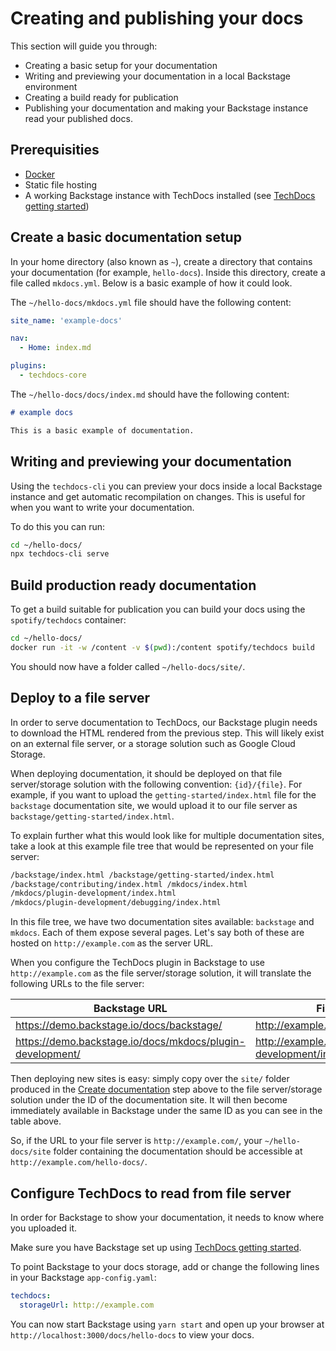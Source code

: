 # Creating and publishing your docs

This section will guide you through:

- Creating a basic setup for your documentation
- Writing and previewing your documentation in a local Backstage environment
- Creating a build ready for publication
- Publishing your documentation and making your Backstage instance read your published docs.

## Prerequisities

- [Docker](https://docs.docker.com/get-docker/)
- Static file hosting
- A working Backstage instance with TechDocs installed
  (see [TechDocs getting started](getting-started.md))

## Create a basic documentation setup

In your home directory (also known as `~`), create a directory that contains your documentation (for example, `hello-docs`). Inside this directory, create a file called `mkdocs.yml`. Below is a basic example of how it could look.

The `~/hello-docs/mkdocs.yml` file should have the following content:

```yaml
site_name: 'example-docs'

nav:
  - Home: index.md

plugins:
  - techdocs-core
```

The `~/hello-docs/docs/index.md` should have the following content:

```md
# example docs

This is a basic example of documentation.
```

## Writing and previewing your documentation

Using the `techdocs-cli` you can preview your docs inside a local Backstage
instance and get automatic recompilation on changes. This is useful for when you
want to write your documentation.

To do this you can run:

```bash
cd ~/hello-docs/
npx techdocs-cli serve
```

## Build production ready documentation

To get a build suitable for publication you can build your docs using the
`spotify/techdocs` container:

```bash
cd ~/hello-docs/
docker run -it -w /content -v $(pwd):/content spotify/techdocs build
```

You should now have a folder called `~/hello-docs/site/`.

## Deploy to a file server

In order to serve documentation to TechDocs, our Backstage plugin needs to download the HTML rendered from the previous step. This will likely exist on an external file server, or a storage solution such as Google Cloud Storage.

When deploying documentation, it should be deployed on that file server/storage solution with the following convention: `{id}/{file}`. For example, if
you want to upload the `getting-started/index.html` file for the `backstage`
documentation site, we would upload it to our file server as
`backstage/getting-started/index.html`.

To explain further what this would look like for multiple documentation sites,
take a look at this example file tree that would be represented on your file server:

```md
/backstage/index.html /backstage/getting-started/index.html
/backstage/contributing/index.html /mkdocs/index.html
/mkdocs/plugin-development/index.html
/mkdocs/plugin-development/debugging/index.html
```

In this file tree, we have two documentation sites available: `backstage` and
`mkdocs`. Each of them expose several pages. Let's say both of these are hosted
on `http://example.com` as the server URL.

When you configure the TechDocs plugin in Backstage to use `http://example.com`
as the file server/storage solution, it will translate the following URLs to
the file server:

| Backstage URL                                             | File Server URL                                         |
| --------------------------------------------------------- | ------------------------------------------------------- |
| https://demo.backstage.io/docs/backstage/                 | http://example.com/backstage/index.html                 |
| https://demo.backstage.io/docs/mkdocs/plugin-development/ | http://example.com/mkdocs/plugin-development/index.html |

Then deploying new sites is easy: simply copy over the `site/`
folder produced in the [Create documentation](#build-production-ready-documentation) step above to the file server/storage solution under the ID of the documentation site. It will then become immediately available in Backstage under
the same ID as you can see in the table above.

So, if the URL to your file server is `http://example.com/`, your
`~/hello-docs/site` folder containing the documentation should be accessible at
`http://example.com/hello-docs/`.

## Configure TechDocs to read from file server

In order for Backstage to show your documentation, it needs to know where you
uploaded it.

Make sure you have Backstage set up using
[TechDocs getting started](getting-started.md).

To point Backstage to your docs storage, add or change the following lines in
your Backstage `app-config.yaml`:

```yaml
techdocs:
  storageUrl: http://example.com
```

You can now start Backstage using `yarn start` and open up your browser at
`http://localhost:3000/docs/hello-docs` to view your docs.
